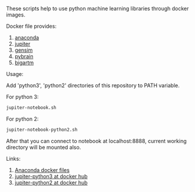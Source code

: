These scripts help to use python machine learning libraries through docker images.

Docker file provides:
1. [anaconda](https://anaconda.org/anaconda/python)
2. [jupiter](http://jupyter.org/)
3. [gensim](https://radimrehurek.com/gensim/)
4. [pybrain](https://github.com/pybrain/pybrain)
5. [bigartm](https://github.com/bigartm/bigartm)

Usage:  

Add 'python3', 'python2' directories of this repository to PATH variable.

For python 3:
```bash
jupiter-notebook.sh
```
For python 2:
```bash
jupiter-notebook-python2.sh
```
After that you can connect to notebook at localhost:8888, current working directory will be mounted also.

Links:
1. [Anaconda docker files](https://github.com/ContinuumIO/docker-images)
2. [jupiter-python3 at docker hub](https://hub.docker.com/r/yantonov/jupiter-python3/)
3. [jupiter-python2 at docker hub](https://hub.docker.com/r/yantonov/jupiter-python2/)
